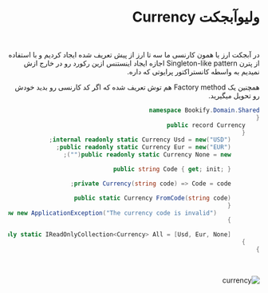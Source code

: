 <div dir="rtl">

# ولیوآبجکت Currency
<br>

در آبجکت ارز یا همون کارنسی ما سه تا ارز از پیش تعریف شده ایجاد کردیم و با استفاده از پترن Singleton-like pattern  اجازه ایجاد اینستنس ازین رکورد رو در خارج ازش نمیدیم به واسطه کانستراکتور پرایوتی که داره. 

همچنین یک Factory method  هم توش تعریف شده که اگر کد کارنسی رو بدید خودش رو تحویل میگیرید. 


```csharp
namespace Bookify.Domain.Shared
{
    public record Currency
    {
        internal readonly static Currency Usd = new("USD");
        public readonly static Currency Eur = new("EUR");
        public readonly static Currency None = new("");

        public string Code { get; init; }

        private Currency(string code) => Code = code;

        public static Currency FromCode(string code)
        {
            return All.FirstOrDefault(c => c.Code == code) ?? throw new ApplicationException("The currency code is invalid");
        }

        public readonly static IReadOnlyCollection<Currency> All = [Usd, Eur, None];
    }
}
```
<br>

![currency](/images/currency.png)


</div>